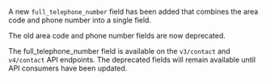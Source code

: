 A new `full_telephone_number` field has been added that combines the area code and phone number into a single field.

The old area code and phone number fields are now deprecated.

The full_telephone_number field is available on the `v3/contact` and `v4/contact` API endpoints. The deprecated fields will remain available until API consumers have been updated.
